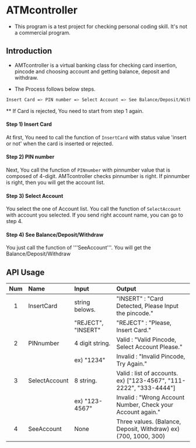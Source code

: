# ATMcontroller
* This program is a test project for checking personal coding skill. It's not a commercial program.

## Introduction

* AMTcontroller is a virtual banking class for checking card insertion, pincode and choosing account and getting balance, deposit and withdraw.

* The Process follows below steps.

```bash
Insert Card => PIN number => Select Account => See Balance/Deposit/Withdraw
```
** If Card is rejected, You need to start from step 1 again.


#### Step 1) Insert Card
At first, You need to call the function of ```InsertCard``` with status value 'insert or not' when the card is inserted or rejected.

#### Step 2) PIN number
Next, You call the function of ```PINnumber``` with pinnumber value that is composed of 4-digit.
AMTcontroller checks pinnumber is right. If pinnumber is right, then you will get the account list.

#### Step 3) Select Account
You select the one of Account list. You call the function of ```SelectAccount``` with account you selected.
If you send right account name, you can go to step 4.

#### Step 4) See Balance/Deposit/Withdraw
You just call the function of '''SeeAccount'''. You will get the Balance/Deposit/Withdraw

## API Usage


| Num | Name | Input |Output|
|:----:|:------------|:------------------------|:------------------------|
|1     |InsertCard   |string belows.           |"INSERT" : "Card Detected, Please Input the pincode."
|      |             |"REJECT", "INSERT"       |"REJECT" : "Please, Insert Card."
|2     |PINnumber    |4 digit string.          | Valid : "Valid Pincode, Select Account Please."
|      |             |ex) "1234"               | Invalid : "Invalid Pincode, Try Again."
|3     |SelectAccount|8 string.                | Valid : list of accounts. ex) ["123-4567", "111-2222", "333-4444"]
|      |             |ex) "123-4567"           | Invalid : "Wrong Account Number, Check your Account again."
|4     |SeeAccount   |None                     | Three values. (Balance, Deposit, Withdraw) ex) (700, 1000, 300)




